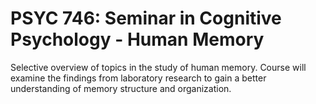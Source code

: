 # PSYC 746: Seminar in Cognitive Psychology - Human Memory

Selective overview of topics in the study of human memory. Course will examine the findings from laboratory research to gain a better understanding of memory structure and organization.